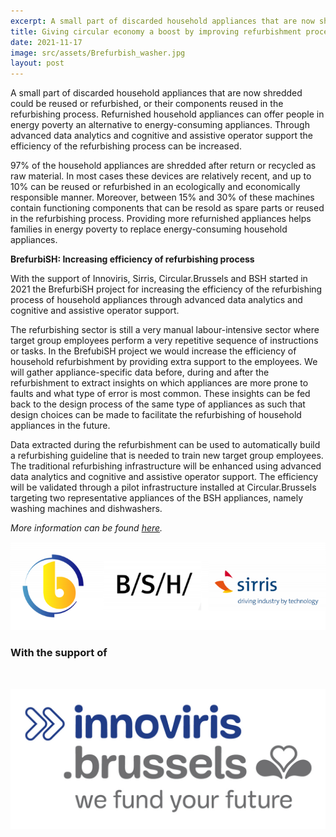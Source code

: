 ```yaml
---
excerpt: A small part of discarded household appliances that are now shredded could be reused or refurbished, or their components reused in the refurbishing process. Refurnished household appliances can offer people in energy poverty an alternative to energy-consuming appliances. Through advanced data analytics and cognitive and assistive operator support the efficiency of the refurbishing process can be increased.
title: Giving circular economy a boost by improving refurbishment process of household appliances
date: 2021-11-17
image: src/assets/Brefurbish_washer.jpg
layout: post
---
```

<div class="text-xl text-gray-700 font-semibold">
A small part of discarded household appliances that are now shredded could be reused or refurbished, or their components reused in the refurbishing process. Refurnished household appliances can offer people in energy poverty an alternative to energy-consuming appliances. Through advanced data analytics and cognitive and assistive operator support the efficiency of the refurbishing process can be increased.

97% of the household appliances are shredded after return or recycled as raw material. In most cases these devices are relatively recent, and up to 10% can be reused or refurbished in an ecologically and economically responsible manner. Moreover, between 15% and 30% of these machines contain functioning components that can be resold as spare parts or reused in the refurbishing process. Providing more refurnished appliances helps families in energy poverty to replace energy-consuming household appliances.<em>&nbsp;</em>

<strong>BrefurbiSH: Increasing efficiency of refurbishing process</strong>

With the support of Innoviris, Sirris, Circular.Brussels and BSH started in 2021 the BrefurbiSH project for increasing the efficiency of the refurbishing process of household appliances through advanced data analytics and cognitive and assistive operator support.

The refurbishing sector is still a very manual labour-intensive sector where target group employees perform a very repetitive sequence of instructions or tasks. In the BrefubiSH project we would increase the efficiency of household refurbishment by providing extra support to the employees. We will gather appliance-specific data before, during and after the refurbishment to extract insights on which appliances are more prone to faults and what type of error is most common. These insights can be fed back to the design process of the same type of appliances as such that design choices can be made to facilitate the refurbishing of household appliances in the future.

Data extracted during the refurbishment can be used to automatically build a refurbishing guideline that is needed to train new target group employees. The traditional refurbishing infrastructure will be enhanced using advanced data analytics and cognitive and assistive operator support. The efficiency will be validated through a pilot infrastructure installed at Circular.Brussels targeting two representative appliances of the BSH appliances, namely washing machines and dishwashers.

<p><em>More information can be found&nbsp;<a href="https://elucidatalab.be/projects/increasing-efficiency-refurbishing-process-household-appliances-through-advanced-data-0" rel="noopener" target="_blank">here</a>.&nbsp;</em></p>

<p><img alt="BrefurbiSH_0.png" src="src/assets/BrefurbiSH_0.png" /></p>

<h3>With the support of&nbsp;</h3>

<p>&nbsp;</p>

<p><img alt="RGB_innoviris_we fund your future_MAIN LOGO.jpg" src="src/assets/RGB_innoviris_we fund your future_MAIN LOGO.jpg" /></p>
</div>